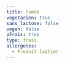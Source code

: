```yaml
---
title: Comté
vegetarien: true
sans_lactose: false
vegan: false
pFrais: true
type: frais
allergenes:
  - Produit laitier
---
```


